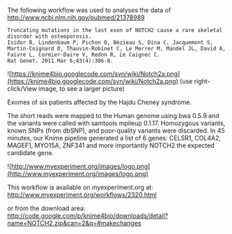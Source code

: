 The following workflow was used to analyses the data of http://www.ncbi.nlm.nih.gov/pubmed/21378989
```
Truncating mutations in the last exon of NOTCH2 cause a rare skeletal disorder with osteoporosis.
Isidor B, Lindenbaum P, Pichon O, Bézieau S, Dina C, Jacquemont S, Martin-Coignard D, Thauvin-Robinet C, Le Merrer M, Mandel JL, David A, Faivre L, Cormier-Daire V, Redon R, Le Caignec C.
Nat Genet. 2011 Mar 6;43(4):306-8.
```

![https://knime4bio.googlecode.com/svn/wiki/Notch2a.png](https://knime4bio.googlecode.com/svn/wiki/Notch2a.png)
(use right-click/View image, to see a larger picture)

Exomes of six patients affected by the Hajdu Cheney syndrome.

The short reads were mapped to the Human genome using bwa 0.5.9  and the variants were called with samtools mpileup 0.1.17.
Homozygous variants, known SNPs (from dbSNP), and poor-quality variants were discarded.
In 45 minutes, our Knime pipeline generated a list of 6 genes: CELSR1, COL4A2, MAGEF1, MYO15A, ZNF341 and  more importantly NOTCH2 the expected candidate gene.

![http://www.myexperiment.org/images/logo.png](http://www.myexperiment.org/images/logo.png)

This workflow is available on myexperiment.org at: http://www.myexperiment.org/workflows/2320.html

or from the download area: http://code.google.com/p/knime4bio/downloads/detail?name=NOTCH2.zip&can=2&q=#makechanges